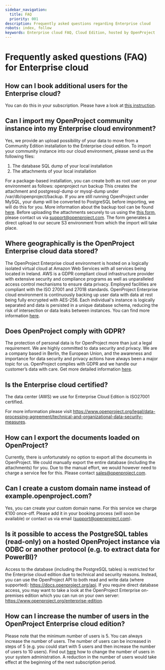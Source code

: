 ```yaml
---
sidebar_navigation:
  title: FAQ
  priority: 001
description: Frequently asked questions regarding Enterprise cloud
robots: index, follow
keywords: Enterprise cloud FAQ, Cloud Edition, hosted by OpenProject
---
```


# Frequently asked questions (FAQ) for Enterprise cloud

## How can I book additional users for the Enterprise cloud?

You can do this in your subscription. Please have a look at [this instruction](./manage-subscription/#upgrade-or-downgrade-subscription).

## Can I import my OpenProject community instance into my Enterprise cloud environment?

Yes, we provide an upload possibility of your data to move from a Community Edition installation to the Enterprise cloud edition.
To import your community instance into our cloud environment, please send us the following files:

1. The database SQL dump of your local installation
2. The attachments of your local installation

For a package-based installation, you can create both as root user on your environment as follows: openproject run backup
This creates the attachment and postgresql-dump or mysql-dump under /var/db/openproject/backup.
If you are still running OpenProject under MySQL, your dump will be converted to PostgreSQL before importing, we will do this for you. More information about the backup tool can be found [here](../../operations/backup/backup-guide-packaged-installation/).
Before uploading the attachments securely to us using the [this form](https://openproject.org/saas-import), please contact us via support@openproject.com.
The form generates a direct upload to our secure S3 environment from which the import will take place.


## Where geographically is the OpenProject Enterprise cloud data stored?

The OpenProject Enterprise cloud environment is hosted on a logically isolated virtual cloud at Amazon Web Services with all services being located in Ireland. AWS is a GDPR compliant cloud infrastructure provider with extensive security and compliance programs as well as unparalleled access control mechanisms to ensure data privacy. Employed facilities are compliant with the ISO 27001 and 27018 standards. OpenProject Enterprise cloud environment is continuously backing up user data with data at rest being fully encrypted with AES-256. Each individual's instance is logically separated and data is persisted in a unique database schema, reducing the risk of intersection or data leaks between instances. You can find more information [here](https://www.openproject.org/gdpr-compliance/).


## Does OpenProject comply with GDPR?

The protection of personal data is for OpenProject more than just a legal requirement. We are highly committed to data security and privacy. We are a company based in Berlin, the European Union, and the awareness and importance for data security and privacy actions have always been a major topic for us. OpenProject complies with GDPR and we handle our customer’s data with care. Get more detailed information [here](https://www.openproject.org/gdpr-compliance/).

## Is the Enterprise cloud certified?

The data center (AWS) we use for Enterprise Cloud Edition is ISO27001 certified.

For more information please visit https://www.openproject.org/legal/data-processing-agreement/technical-and-organizational-data-security-measures.


## How can I export the documents loaded on OpenProject?

Currently, there is unfortunately no option to export all the documents in OpenProject. We could manually export the entire database (including the attachments) for you. Due to the manual effort, we would however need to charge a service fee for this. Please contact sales@openproject.com.


## Can I create a custom domain name instead of example.openproject.com?

Yes, you can create your custom domain name. For this service we charge €100 once-off. Please add it in your booking process (will soon be available) or contact us via email (support@openproject.com).

## Is it possible to access the PostgreSQL tables (read-only) on a hosted OpenProject instance via ODBC or another protocol (e.g. to extract data for PowerBI)?

Access to the database (including the PostgreSQL tables) is restricted for the Enterprise cloud edition due to technical and security reasons. Instead, you can use the OpenProject API to both read and write data (where supported): https://docs.openproject.org/api. If you require direct database access, you may want to take a look at the OpenProject Enterprise on-premises edition which you can run on your own server: https://www.openproject.org/enterprise-edition.

## How can I increase the number of users in the OpenProject Enterprise cloud edition?

Please note that the minimum number of users is 5. You can always increase the number of users. The number of users can be increased in steps of 5 (e.g. you could start with 5 users and then increase the number of users to 10 users). Find out [here](../manage-subscription) how to change the number of users in your system administration. A reduction in the number of users would take effect at the beginning of the next subscription period.
